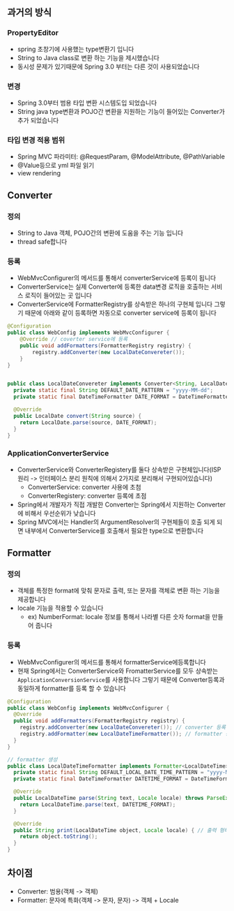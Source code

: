 
## 과거의 방식
### PropertyEditor
- spring 초창기에 사용했는 type변환기 입니다
- String to Java class로 변환 하는 기능을 제시했습니다
- 동시성 문제가 있기때문에 Spring 3.0 부터는 다른 것이 사용되었습니다

### 변경
- Spring 3.0부터 범용 타입 변환 시스템도입 되었습니다
- String java type변환과 POJO간 변환을 지원하는 기능이 들어있는 Converter가 추가 되었습니다 

### 타입 변경 적용 범위
- Spring MVC 파라미터: @RequestParam, @ModelAttribute, @PathVariable
- @Value등으로 yml 파일 읽기
- view rendering

## Converter

### 정의
- String to Java 객체, POJO간의 변환에 도움을 주는 기능 입니다
- thread safe합니다

### 등록
- WebMvcConfigurer의 메서드를 통해서 converterService에 등록이 됩니다
- ConverterService는 실제 Converter에 등록한 data변경 로직을 호출하는 서비스 로직이 들어있는 곳 입니다
- ConverterService에 FormatterRegistry를 상속받은 하나의 구현체 입니다 그렇기 때문에 아래와 같이 등록하면 자동으로 converter service에 등록이 됩니다

```java
@Configuration
public class WebConfig implements WebMvcConfigurer {
    @Override // coverter service에 등록
    public void addFormatters(FormatterRegistry registry) {
        registry.addConverter(new LocalDateConvereter());
    }
}


public class LocalDateConvereter implements Converter<String, LocalDate> {
  private static final String DEFAULT_DATE_PATTERN = "yyyy-MM-dd";
  private static final DateTimeFormatter DATE_FORMAT = DateTimeFormatter.ofPattern(DEFAULT_DATE_PATTERN);

  @Override
  public LocalDate convert(String source) {
    return LocalDate.parse(source, DATE_FORMAT);
  }
}
```

### ApplicationConverterService
- ConverterService와 ConverterRegistery를 둘다 상속받은 구현체입니다(ISP 원리 -> 인터페이스 분리 원칙에 의해서 2가지로 분리해서 구현되어있습니다)
  - ConverterService: converter 사용에 초첨
  - ConverterRegistery: converter 등록에 초점
- Spring에서 개발자가 직접 개발한 Converter는 Spring에서 지원하는 Converter에 비해서 우선순위가 낮습니다
- Spring MVC에서는 Handler의 ArgumentResolver의 구현체들이 호출 되게 되면 내부에서 ConverterService를 호출해서 필요한 type으로 변환합니다

## Formatter

### 정의
- 객체를 특정한 format에 맞춰 문자로 출력, 또는 문자를 객체로 변환 하는 기능을 제공합니다
- locale 기능을 적용할 수 있습니다
  - ex) NumberFormat: locale 정보를 통해서 나라별 다른 숫자 format을 만들어 줍니다

### 등록
- WebMvcConfigurer의 메서드를 통해서 formatterService에등록합니다
- 현재 Spring에서는 ConverterService와 FromatterService를 모두 상속받는 `ApplicationConversionService`를 사용합니다 그렇기 때문에 Converter등록과 동일하게 formatter를 등록 할 수 있습니다

```java
@Configuration
public class WebConfig implements WebMvcConfigurer {
  @Override
  public void addFormatters(FormatterRegistry registry) {
    registry.addConverter(new LocalDateConvereter()); // converter 등록
    registry.addFormatter(new LocalDateTimeFormatter()); // formatter 등록
  }
}

// formatter 생성
public class LocalDateTimeFormatter implements Formatter<LocalDateTime> {
  private static final String DEFAULT_LOCAL_DATE_TIME_PATTERN = "yyyy-MM-dd HH:mm:ss";
  private static final DateTimeFormatter DATETIME_FORMAT = DateTimeFormatter.ofPattern(DEFAULT_LOCAL_DATE_TIME_PATTERN);

  @Override
  public LocalDateTime parse(String text, Locale locale) throws ParseException { // formatter를 이용해서 타입 변경
    return LocalDateTime.parse(text, DATETIME_FORMAT);
  }

  @Override
  public String print(LocalDateTime object, Locale locale) { // 출력 형태
    return object.toString();
  }
}
```

## 차이점
- Converter: 범용(객체 -> 객체)
- Formatter: 문자에 특화(객체 -> 문자, 문자) -> 객체 + Locale
